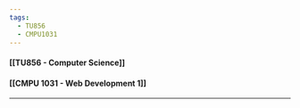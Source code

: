 ```yaml
---
tags:
  - TU856
  - CMPU1031
---
```

#### [[TU856 - Computer Science]]
#### [[CMPU 1031 - Web Development 1]]

---

